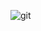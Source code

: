 ![git](https://user-images.githubusercontent.com/69964858/162458324-fff31607-e1d4-4167-815b-e6fb293f2e1e.jpg)
